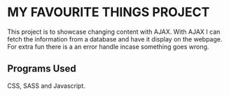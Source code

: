 # MY FAVOURITE THINGS PROJECT

This project is to showcase changing content with AJAX.
With AJAX I can fetch the information from a database and have it display on the webpage.
For extra fun there is a an error handle incase something goes wrong. 

## Programs Used

CSS, SASS and Javascript.
